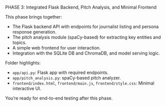 PHASE 3: Integrated Flask Backend, Pitch Analysis, and Minimal Frontend

This phase brings together:
- The Flask backend API with endpoints for journalist listing and persona response generation.
- The pitch analysis module (spaCy-based) for extracting key entities and topics.
- A simple web frontend for user interaction.
- Integration with the SQLite DB and ChromaDB, and model serving logic.

Folder highlights:
- `app/api.py`: Flask app with required endpoints.
- `app/pitch_analysis.py`: spaCy-based pitch analyzer.
- `frontend/index.html`, `frontend/main.js`, `frontend/style.css`: Minimal interactive UI.

You’re ready for end-to-end testing after this phase.